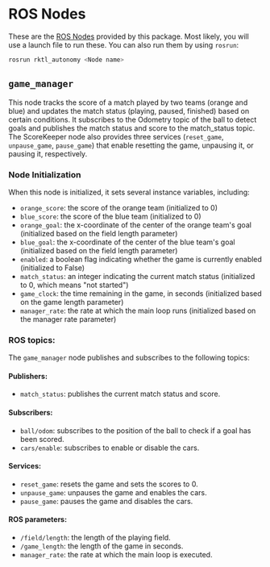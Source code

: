# ROS Nodes

These are the [ROS Nodes](http://wiki.ros.org/Nodes) provided by this package.
Most likely, you will use a launch file to run these. You can also run them
by using `rosrun`:

```bash
rosrun rktl_autonomy <Node name>
```

## `game_manager`

This node tracks the score of a match played by two teams (orange and blue) and updates the match
status (playing, paused, finished) based on certain conditions. It subscribes to the Odometry topic
of the ball to detect goals and publishes the match status and score to the match_status topic. The
ScoreKeeper node also provides three services (`reset_game`, `unpause_game`, `pause_game`) that
enable resetting the game, unpausing it, or pausing it, respectively.

### Node Initialization

When this node is initialized, it sets several instance variables, including:

- `orange_score`: the score of the orange team (initialized to 0)
- `blue_score`: the score of the blue team (initialized to 0)
- `orange_goal`: the x-coordinate of the center of the orange team's goal (initialized based on the field length parameter)
- `blue_goal`: the x-coordinate of the center of the blue team's goal (initialized based on the field length parameter)
- `enabled`: a boolean flag indicating whether the game is currently enabled (initialized to False)
- `match_status`: an integer indicating the current match status (initialized to 0, which means "not started")
- `game_clock`: the time remaining in the game, in seconds (initialized based on the game length parameter)
- `manager_rate`: the rate at which the main loop runs (initialized based on the manager rate parameter)

### ROS topics:

The `game_manager` node publishes and subscribes to the following topics:

#### Publishers:

- `match_status`: publishes the current match status and score.

#### Subscribers:

- `ball/odom`: subscribes to the position of the ball to check if a goal has been scored.
- `cars/enable`: subscribes to enable or disable the cars.

#### Services:

- `reset_game`: resets the game and sets the scores to 0.
- `unpause_game`: unpauses the game and enables the cars.
- `pause_game`: pauses the game and disables the cars.

#### ROS parameters:

- `/field/length`: the length of the playing field.
- `/game_length`: the length of the game in seconds.
- `manager_rate`: the rate at which the main loop is executed.
